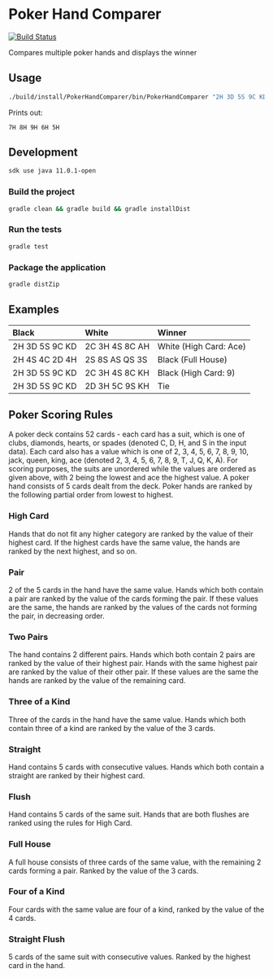 # Poker Hand Comparer  

[![Build Status](https://travis-ci.org/camilin87/poker-hand-comparer.svg?branch=master)](https://travis-ci.org/camilin87/poker-hand-comparer)

Compares multiple poker hands and displays the winner  

## Usage  

```bash
./build/install/PokerHandComparer/bin/PokerHandComparer "2H 3D 5S 9C KD" "2C 3H 4S 8C AH" "7H 8H 9H 6H 5H"
```

Prints out:

```
7H 8H 9H 6H 5H
```

## Development  

```bash
sdk use java 11.0.1-open
```

### Build the project  

```bash
gradle clean && gradle build && gradle installDist
```

### Run the tests  

```bash
gradle test
```

### Package the application  

```bash
gradle distZip
```

## Examples  

| Black          | White           | Winner                 |
|:-------------- |:--------------- |:---------------------- |
| 2H 3D 5S 9C KD | 2C 3H 4S 8C AH  | White (High Card: Ace) |
| 2H 4S 4C 2D 4H | 2S 8S AS QS 3S  | Black (Full House)     |
| 2H 3D 5S 9C KD | 2C 3H 4S 8C KH  | Black (High Card: 9)   |
| 2H 3D 5S 9C KD | 2D 3H 5C 9S KH  | Tie                    |

## Poker Scoring Rules    
A poker deck contains 52 cards - each card has a suit, which is one of clubs, diamonds, hearts, or spades (denoted C, D, H, and S in the input data). Each card also has a value which is one of  2, 3, 4, 5, 6, 7, 8, 9, 10, jack, queen, king, ace (denoted 2, 3, 4, 5, 6, 7, 8, 9, T, J, Q, K, A). For scoring purposes, the suits are unordered while the values are ordered as given above, with 2 being the lowest and ace the highest value. A poker hand consists of 5 cards dealt from the deck. Poker hands are ranked by the following partial order from lowest to highest.

### High Card  
Hands that do not fit any higher category are ranked by the value of their highest card. If the highest cards have the same value, the hands are ranked by the next highest, and so on.

### Pair  
2 of the 5 cards in the hand have the same value.  Hands which both contain a pair are ranked by the value of the cards forming the pair. If these values are the same, the hands are ranked by the values of the cards not forming the pair, in decreasing order.

### Two Pairs  
The hand contains 2 different pairs. Hands which both contain 2 pairs are ranked by the value of their highest pair. Hands with the same highest pair are ranked by the value of their other pair. If these values are the same the hands are ranked by the value of the remaining card.

### Three of a Kind  
Three of the cards in the hand have the same value. Hands which both contain three of a kind are ranked by the value of the 3 cards.

### Straight  
Hand contains 5 cards with consecutive values. Hands which both contain a straight are ranked by their highest card.

### Flush  
Hand contains 5 cards of the same suit. Hands that are both flushes are ranked using the rules for High Card.

### Full House  
A full house consists of three cards of the same value, with the remaining 2 cards forming a pair. Ranked by the value of the 3 cards.

### Four of a Kind  
Four cards with the same value are four of a kind, ranked by the value of the 4 cards.

### Straight Flush  
5 cards of the same suit with consecutive values. Ranked by the highest card in the hand.
